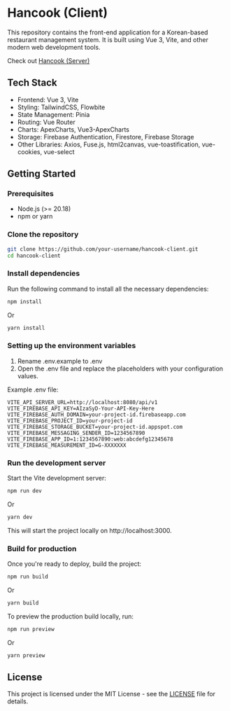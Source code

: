 # Hancook (Client)

This repository contains the front-end application for a Korean-based restaurant management system. It is built using Vue 3, Vite, and other modern web development tools.

Check out [Hancook (Server)](https://github.com/bp82125/hancook-server)

## Tech Stack
- Frontend: Vue 3, Vite
- Styling: TailwindCSS, Flowbite
- State Management: Pinia
- Routing: Vue Router
- Charts: ApexCharts, Vue3-ApexCharts
- Storage: Firebase Authentication, Firestore, Firebase Storage
- Other Libraries: Axios, Fuse.js, html2canvas, vue-toastification, vue-cookies, vue-select

## Getting Started

### Prerequisites
- Node.js (>= 20.18)
- npm or yarn

### Clone the repository
```bash
git clone https://github.com/your-username/hancook-client.git
cd hancook-client
```

### Install dependencies
Run the following command to install all the necessary dependencies:
```bash
npm install
```
Or 
```bash
yarn install
```

### Setting up the environment variables

1. Rename .env.example to .env
2. Open the .env file and replace the placeholders with your configuration values.

Example .env file:
```env
VITE_API_SERVER_URL=http://localhost:8080/api/v1
VITE_FIREBASE_API_KEY=AIzaSyD-Your-API-Key-Here
VITE_FIREBASE_AUTH_DOMAIN=your-project-id.firebaseapp.com
VITE_FIREBASE_PROJECT_ID=your-project-id
VITE_FIREBASE_STORAGE_BUCKET=your-project-id.appspot.com
VITE_FIREBASE_MESSAGING_SENDER_ID=1234567890
VITE_FIREBASE_APP_ID=1:1234567890:web:abcdefg12345678
VITE_FIREBASE_MEASUREMENT_ID=G-XXXXXXX
```

### Run the development server
Start the Vite development server:
```bash
npm run dev
```
Or
```bash
yarn dev
```
This will start the project locally on http://localhost:3000.

### Build for production
Once you're ready to deploy, build the project:
```bash
npm run build
```
Or
```bash
yarn build
```
To preview the production build locally, run:
```bash
npm run preview
```
Or
```bash
yarn preview
```

## License
This project is licensed under the MIT License - see the [LICENSE](LICENSE) file for details.
